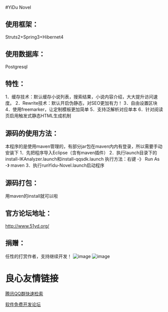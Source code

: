 #YiDu Novel

使用框架：
-----------------------------------
Struts2+Spring3+Hibernet4

使用数据库：
-----------------------------------
Postgresql

特性：
-----------------------------------
1．缓存技术：默认缓存小说列表，搜索结果，小说内容介绍，大大提升访问速度。 
2．Rewrite技术：默认开启伪静态，对SEO更加有力！ 
3．自由设置区块 
4．使用freemarker，让定制模板更加简单 
5．支持泛解析对应单本 
6．针对阅读页启用触发式静态HTML生成机制 

源码的使用方法：
-----------------------------------
本程序的是使用maven管理的，有部分jar包在maven内内有登录，所以需要手动安装下 
1．先把程序导入Eclipse（含有maven插件） 
2．执行launch目录下的install-IKAnalyzer.launch和install-qqsdk.launch 
    执行方法：右键 -》 Run As -》 maven 
3．执行runYidu-Novel.launch启动程序 

源码打包：
-----------------------------------
用maven的install就可以啦

官方论坛地址：
-----------------------------------
http://www.51yd.org/

捐赠：
-----------------------------------
任性的打赏作者，支持继续开发！
![image](http://www.51yd.org/alipay.jpg) ![image](http://www.51yd.org/weixin.jpg)

 # 良心友情链接

[腾讯QQ群快速检索](http://u.720life.cn/s/8cf73f7c)

[软件免费开发论坛](http://u.720life.cn/s/bbb01dc0)